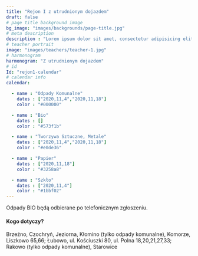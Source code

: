 ```yaml
---
title: "Rejon I z utrudnionym dojazdem"
draft: false
# page title background image
bg_image: "images/backgrounds/page-title.jpg"
# meta description
description : "Lorem ipsum dolor sit amet, consectetur adipisicing elit, sed do eiusmod tempor incididunt ut labore. dolore magna aliqua. Ut enim ad minim veniam, quis nostrud."
# teacher portrait
image: "images/teachers/teacher-1.jpg"
# harmonogram
harmonogram: "Z utrudnionym dojazdem"
# id
Id: "rejon1-calendar"
# calendar info
calendar:

  - name : "Odpady Komunalne"
    dates : ["2020,11,4","2020,11,18"]
    color : "#000000"

  - name : "Bio"
    dates : []
    color : "#573f1b"

  - name : "Tworzywa Sztuczne, Metale"
    dates : ["2020,11,4","2020,11,18"]
    color : "#e0de36"

  - name : "Papier"
    dates : ["2020,11,18"]
    color : "#3258a8"

  - name : "Szkło"
    dates : ["2020,11,4"]
    color : "#1bbf02"
---
```

Odpady BIO będą odbierane po telefonicznym zgłoszeniu.

#### Kogo dotyczy?

Brzeźno, Czochryń, Jeziorna, Kłomino (tylko odpady komunalne), Komorze, Liszkowo 65,66; Łubowo, ul. Kościuszki 80, ul. Polna 18,20,21,27,33; Rakowo (tylko odpady komunalne), Starowice
